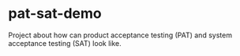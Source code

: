 # pat-sat-demo
Project about how can product acceptance testing (PAT) and system acceptance testing (SAT) look like.
